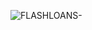 ![FLASHLOANS-](https://user-images.githubusercontent.com/90610801/162633609-12e19b15-33ca-4ec0-945e-cb8a08055066.png)
